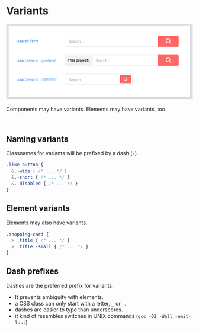 # Variants

![](images/component-modifiers.png)

Components may have variants. Elements may have variants, too.

<br>

## Naming variants
Classnames for variants will be prefixed by a dash (`-`).

  ```scss
  .like-button {
    &.-wide { /* ... */ }
    &.-short { /* ... */ }
    &.-disabled { /* ... */ }
  }
  ```

## Element variants
Elements may also have variants.

  ```scss
  .shopping-card {
    > .title { /* ... */ }
    > .title.-small { /* ... */ }
  }
  ```

## Dash prefixes
Dashes are the preferred prefix for variants.

  * It prevents ambiguity with elements.
  * a CSS class can only start with a letter, `_` or `-`.
  * dashes are easier to type than underscores.
  * it kind of resembles switches in UNIX commands (`gcc -O2 -Wall -emit-last`)
